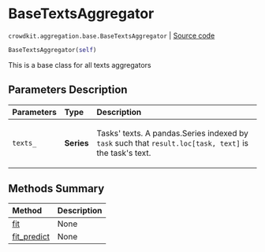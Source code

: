 # BaseTextsAggregator
`crowdkit.aggregation.base.BaseTextsAggregator` | [Source code](https://github.com/Toloka/crowd-kit/blob/v1.1.0.rc2/crowdkit/aggregation/base/__init__.py#L116)

```python
BaseTextsAggregator(self)
```

This is a base class for all texts aggregators

## Parameters Description

| Parameters | Type | Description |
| :----------| :----| :-----------|
`texts_`|**Series**|<p>Tasks&#x27; texts. A pandas.Series indexed by `task` such that `result.loc[task, text]` is the task&#x27;s text.</p>
## Methods Summary

| Method | Description |
| :------| :-----------|
[fit](crowdkit.aggregation.base.BaseTextsAggregator.fit.md)| None
[fit_predict](crowdkit.aggregation.base.BaseTextsAggregator.fit_predict.md)| None
